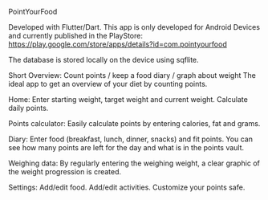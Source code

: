PointYourFood

Developed with Flutter/Dart.
This app is only developed for Android Devices and currently published in the PlayStore: https://play.google.com/store/apps/details?id=com.pointyourfood

The database is stored locally on the device using sqflite.

Short Overview:
Count points / keep a food diary / graph about weight
The ideal app to get an overview of your diet by counting points.

Home:
    Enter starting weight, target weight and current weight.
    Calculate daily points.

Points calculator:
Easily calculate points by entering calories, fat and grams.

Diary:
Enter food (breakfast, lunch, dinner, snacks) and fit points. You can see how many points are left for the day and what is in the points vault.

Weighing data:
By regularly entering the weighing weight, a clear graphic of the weight progression is created.

Settings:
    Add/edit food.
    Add/edit activities.
    Customize your points safe.

